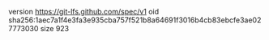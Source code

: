 version https://git-lfs.github.com/spec/v1
oid sha256:1aec7a1f4e3fa3e935cba757f521b8a64691f3016b4cb83ebcfe3ae027773030
size 923
